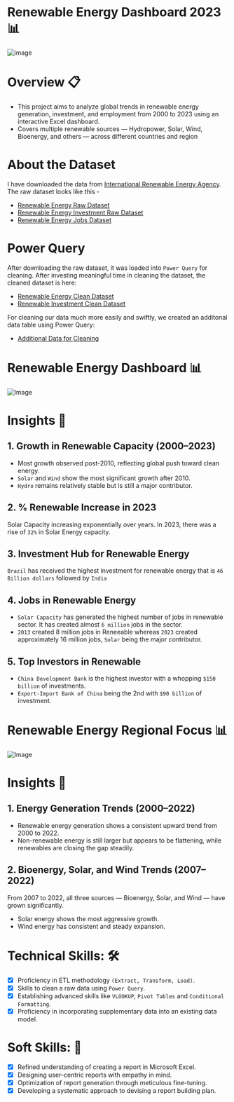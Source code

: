 # Renewable Energy Dashboard 2023 📊
![image](https://github.com/user-attachments/assets/3e679c64-1257-4d67-ab6f-0f32d9dee2d7)

# Overview 📋
* This project aims to analyze global trends in renewable energy generation, investment, and employment from 2000 to 2023 using an interactive Excel dashboard.
* Covers multiple renewable sources — Hydropower, Solar, Wind, Bioenergy, and others — across different countries and region

# About the Dataset 
I have downloaded the data from [International Renewable Energy Agency]('https://www.irena.org/Data/').
The raw dataset looks like this - 

* [Renewable Energy Raw Dataset](https://github.com/YatinShekhar/Renewable-Energy-Analysis/blob/main/raw-files/Renewable%20Energy%20Raw%20Dataset.xlsx)
* [Renewable Energy Investment Raw Dataset](https://github.com/YatinShekhar/Renewable-Energy-Analysis/blob/main/raw-files/Renewable%20Investments%20Raw%20Dataset.xlsx)
* [Renewable Energy Jobs Dataset](https://github.com/YatinShekhar/Renewable-Energy-Analysis/blob/main/raw-files/Renewable%20Energy%20Jobs%20Dataset.xlsx)

# Power Query
After downloading the raw dataset, it was loaded into `Power Query` for cleaning. After investing meaningful time in cleaning the dataset, 
the cleaned dataset is here:

* [Renewable Energy Clean Dataset](https://github.com/YatinShekhar/Renewable-Energy-Analysis/blob/main/clean-files/Additonal%20Data%20For%20Cleaning.xlsx)
* [Renewable Investment Clean Dataset](https://github.com/YatinShekhar/Renewable-Energy-Analysis/blob/main/clean-files/Renewable%20Investments%20Clean%20Dataset.xlsx)

For cleaning our data much more easily and swiftly, we created an additonal data table using Power Query:
* [Additional Data for Cleaning](https://github.com/YatinShekhar/Renewable-Energy-Analysis/blob/main/clean-files/Additonal%20Data%20For%20Cleaning.xlsx)

# Renewable Energy Dashboard 📊
![Image](https://github.com/user-attachments/assets/b2ad4c0b-1f73-4e15-9ec2-75d0f57e2a9c)

# Insights 🔎

## 1. Growth in Renewable Capacity (2000–2023)

* Most growth observed post-2010, reflecting global push toward clean energy.
* `Solar` and `Wind` show the most significant growth after 2010.
* `Hydro` remains relatively stable but is still a major contributor.

## 2. % Renewable Increase in 2023

Solar Capacity increasing exponentially over years. In 2023, there was a rise of `32%` in Solar Energy capacity.

## 3. Investment Hub for Renewable Energy

`Brazil` has received the highest investment for renewable energy that is `46 Billion dollars` followed by `India`

## 4. Jobs in Renewable Energy

* `Solar Capacity` has generated the highest number of jobs in renewable sector. It has created almost `6 million` jobs in the sector.
* `2013` created 8 million jobs in Reneeable whereas `2023` created approximately 16 million jobs, `Solar` being the major contributor.

## 5. Top Investors in Renewable
* `China Development Bank` is the highest investor with a whopping `$150 billion` of investments.
* `Export-Import Bank of China` being the 2nd with `$90 billion` of investment.

# Renewable Energy Regional Focus 📊
![Image](https://github.com/user-attachments/assets/aeaf9c57-d81c-4d8a-8446-52b611451758)

# Insights 🔎

## 1. Energy Generation Trends (2000–2022)

* Renewable energy generation shows a consistent upward trend from 2000 to 2022.
* Non-renewable energy is still larger but appears to be flattening, while renewables are closing the gap steadily.

## 2. Bioenergy, Solar, and Wind Trends (2007–2022)

From 2007 to 2022, all three sources — Bioenergy, Solar, and Wind — have grown significantly.
* Solar energy shows the most aggressive growth.
* Wind energy has consistent and steady expansion.

# Technical Skills: 🛠️

- [x]	Proficiency in ETL methodology `(Extract, Transform, Load)`.
- [x]	Skills to clean a raw data using `Power Query`.
- [x]	Establishing advanced skills like `VLOOKUP`, `Pivot Tables` and `Conditional Formatting`.
- [x]	Proficiency in incorporating supplementary data into an existing data model.

# Soft Skills: 🤝
- [x]	Refined understanding of creating a report in Microsoft Excel.
- [x]	Designing user-centric reports with empathy in mind.
- [x]	Optimization of report generation through meticulous fine-tuning.
- [x]	Developing a systematic approach to devising a report building plan.
